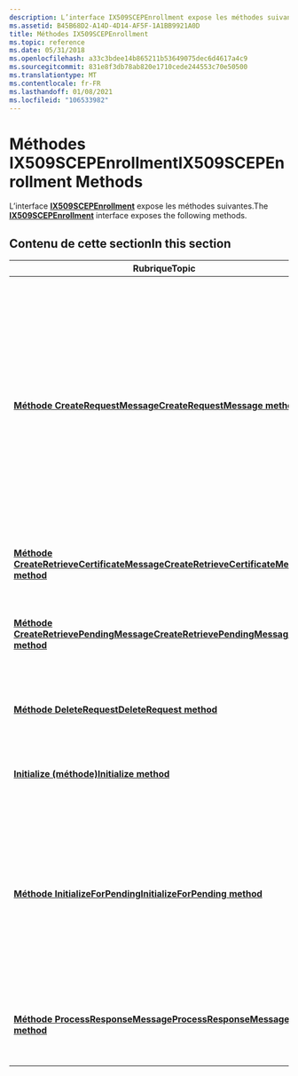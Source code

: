 ```yaml
---
description: L’interface IX509SCEPEnrollment expose les méthodes suivantes.
ms.assetid: B45B68D2-A14D-4D14-AF5F-1A1BB9921A0D
title: Méthodes IX509SCEPEnrollment
ms.topic: reference
ms.date: 05/31/2018
ms.openlocfilehash: a33c3bdee14b865211b53649075dec6d4617a4c9
ms.sourcegitcommit: 831e8f3db78ab820e1710cede244553c70e50500
ms.translationtype: MT
ms.contentlocale: fr-FR
ms.lasthandoff: 01/08/2021
ms.locfileid: "106533982"
---
```

# <a name="ix509scepenrollment-methods"></a><span data-ttu-id="d4cd6-103">Méthodes IX509SCEPEnrollment</span><span class="sxs-lookup"><span data-stu-id="d4cd6-103">IX509SCEPEnrollment Methods</span></span>

<span data-ttu-id="d4cd6-104">L’interface [**IX509SCEPEnrollment**](/windows/desktop/api/Certenroll/nn-certenroll-ix509scepenrollment) expose les méthodes suivantes.</span><span class="sxs-lookup"><span data-stu-id="d4cd6-104">The [**IX509SCEPEnrollment**](/windows/desktop/api/Certenroll/nn-certenroll-ix509scepenrollment) interface exposes the following methods.</span></span>

## <a name="in-this-section"></a><span data-ttu-id="d4cd6-105">Contenu de cette section</span><span class="sxs-lookup"><span data-stu-id="d4cd6-105">In this section</span></span>



| <span data-ttu-id="d4cd6-106">Rubrique</span><span class="sxs-lookup"><span data-stu-id="d4cd6-106">Topic</span></span>                                                                                                              | <span data-ttu-id="d4cd6-107">Description</span><span class="sxs-lookup"><span data-stu-id="d4cd6-107">Description</span></span>                                                                                                                                                                                                            |
|--------------------------------------------------------------------------------------------------------------------|------------------------------------------------------------------------------------------------------------------------------------------------------------------------------------------------------------------------|
| [<span data-ttu-id="d4cd6-108">**Méthode CreateRequestMessage**</span><span class="sxs-lookup"><span data-stu-id="d4cd6-108">**CreateRequestMessage method**</span></span>](/windows/desktop/api/Certenroll/nf-certenroll-ix509scepenrollment-createrequestmessage)<br/>                         | <span data-ttu-id="d4cd6-109">Créez un message de demande PKCS10 avec un mot de passe de stimulation.</span><span class="sxs-lookup"><span data-stu-id="d4cd6-109">Create a PKCS10 request message with a challenge password.</span></span> <span data-ttu-id="d4cd6-110">Le message de demande se trouve dans un PKCS7 enveloppé chiffré avec le certificat de chiffrement de serveur SCEP et signé par le certificat de signature du serveur.</span><span class="sxs-lookup"><span data-stu-id="d4cd6-110">The request message is in an enveloped PKCS7 encrypted with the SCEP server encryption certificate and signed by the server signing certificate.</span></span><br/> |
| [<span data-ttu-id="d4cd6-111">**Méthode CreateRetrieveCertificateMessage**</span><span class="sxs-lookup"><span data-stu-id="d4cd6-111">**CreateRetrieveCertificateMessage method**</span></span>](/windows/desktop/api/Certenroll/nf-certenroll-ix509scepenrollment-createretrievecertificatemessage)<br/> | <span data-ttu-id="d4cd6-112">Récupérez un certificat émis précédemment.</span><span class="sxs-lookup"><span data-stu-id="d4cd6-112">Retrieve a previously issued certificate.</span></span><br/>                                                                                                                                                                   |
| [<span data-ttu-id="d4cd6-113">**Méthode CreateRetrievePendingMessage**</span><span class="sxs-lookup"><span data-stu-id="d4cd6-113">**CreateRetrievePendingMessage method**</span></span>](/windows/desktop/api/Certenroll/nf-certenroll-ix509scepenrollment-createretrievependingmessage)<br/>         | <span data-ttu-id="d4cd6-114">Créez un message pour l’interrogation de certificat (inscription manuelle).</span><span class="sxs-lookup"><span data-stu-id="d4cd6-114">Create a message for certificate polling (manual enrollment).</span></span><br/>                                                                                                                                               |
| [<span data-ttu-id="d4cd6-115">**Méthode DeleteRequest**</span><span class="sxs-lookup"><span data-stu-id="d4cd6-115">**DeleteRequest method**</span></span>](/windows/desktop/api/Certenroll/nf-certenroll-ix509scepenrollment-deleterequest)<br/>                                       | <span data-ttu-id="d4cd6-116">Supprimez les certificats ou les clés créés pour la demande.</span><span class="sxs-lookup"><span data-stu-id="d4cd6-116">Delete any certificates or keys created for the request.</span></span><br/>                                                                                                                                                    |
| [<span data-ttu-id="d4cd6-117">**Initialize (méthode)**</span><span class="sxs-lookup"><span data-stu-id="d4cd6-117">**Initialize method**</span></span>](/windows/desktop/api/Certenroll/nf-certenroll-ix509scepenrollment-initialize)<br/>                                             | <span data-ttu-id="d4cd6-118">Initialisez l’instance en vue d’une nouvelle demande.</span><span class="sxs-lookup"><span data-stu-id="d4cd6-118">Initialize the instance in preparation for a new request.</span></span><br/>                                                                                                                                                   |
| [<span data-ttu-id="d4cd6-119">**Méthode InitializeForPending**</span><span class="sxs-lookup"><span data-stu-id="d4cd6-119">**InitializeForPending method**</span></span>](/windows/desktop/api/Certenroll/nf-certenroll-ix509scepenrollment-initializeforpending)<br/>                         | <span data-ttu-id="d4cd6-120">Initialisez l’instance pour préparer la génération d’un message pour récupérer un certificat émis ou installez une réponse pour une demande précédente de l’émetteur.</span><span class="sxs-lookup"><span data-stu-id="d4cd6-120">Initialize the instance to prepare to generate a message to either retrieve an issued certificate, or install a response for a previous request by the issuer.</span></span><br/>                                              |
| [<span data-ttu-id="d4cd6-121">**Méthode ProcessResponseMessage**</span><span class="sxs-lookup"><span data-stu-id="d4cd6-121">**ProcessResponseMessage method**</span></span>](/windows/desktop/api/Certenroll/nf-certenroll-ix509scepenrollment-processresponsemessage)<br/>                     | <span data-ttu-id="d4cd6-122">Traite un message de réponse et retourne la disposition du message.</span><span class="sxs-lookup"><span data-stu-id="d4cd6-122">Process a response message and return the disposition of the message.</span></span><br/>                                                                                                                                       |



 

 

 




